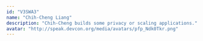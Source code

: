```yaml
---
id: "V3SWA3"
name: "Chih-Cheng Liang"
description: "Chih-Cheng builds some privacy or scaling applications."
avatar: "http://speak.devcon.org/media/avatars/pfp_Ndk0Tkr.png"
---
```

